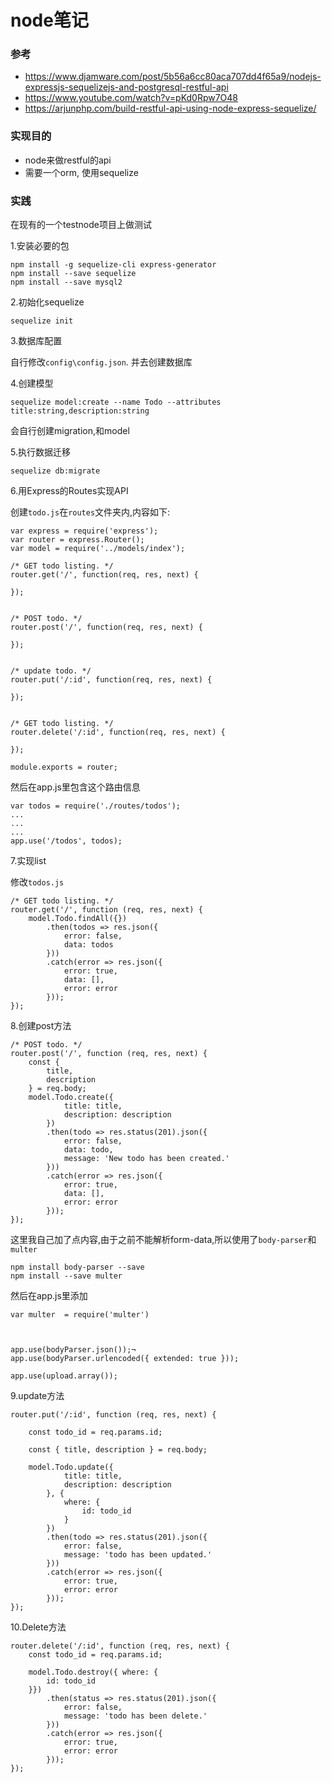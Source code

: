 # node笔记



### 参考

* https://www.djamware.com/post/5b56a6cc80aca707dd4f65a9/nodejs-expressjs-sequelizejs-and-postgresql-restful-api
* https://www.youtube.com/watch?v=pKd0Rpw7O48
* https://arjunphp.com/build-restful-api-using-node-express-sequelize/



### 实现目的


* node来做restful的api
* 需要一个orm, 使用sequelize


### 实践


在现有的一个testnode项目上做测试

1.安装必要的包

```
npm install -g sequelize-cli express-generator
npm install --save sequelize
npm install --save mysql2
```

2.初始化sequelize

```
sequelize init
```

3.数据库配置

自行修改`config\config.json`. 并去创建数据库


4.创建模型

```
sequelize model:create --name Todo --attributes title:string,description:string
```

会自行创建migration,和model



5.执行数据迁移

```
sequelize db:migrate
```

6.用Express的Routes实现API

创建`todo.js`在`routes`文件夹内,内容如下:

```
var express = require('express');
var router = express.Router();
var model = require('../models/index');
 
/* GET todo listing. */
router.get('/', function(req, res, next) {
 
});
 
 
/* POST todo. */
router.post('/', function(req, res, next) {
 
});
 
 
/* update todo. */
router.put('/:id', function(req, res, next) {
 
});
 
 
/* GET todo listing. */
router.delete('/:id', function(req, res, next) {
 
});
 
module.exports = router;
```

然后在app.js里包含这个路由信息


```
var todos = require('./routes/todos');
...
...
...
app.use('/todos', todos);
```



7.实现list

修改`todos.js`

```
/* GET todo listing. */
router.get('/', function (req, res, next) {
    model.Todo.findAll({})
        .then(todos => res.json({
            error: false,
            data: todos
        }))
        .catch(error => res.json({
            error: true,
            data: [],
            error: error
        }));
});
```


8.创建post方法

```
/* POST todo. */
router.post('/', function (req, res, next) {
    const {
        title,
        description
    } = req.body;
    model.Todo.create({
            title: title,
            description: description
        })
        .then(todo => res.status(201).json({
            error: false,
            data: todo,
            message: 'New todo has been created.'
        }))
        .catch(error => res.json({
            error: true,
            data: [],
            error: error
        }));
});
```


这里我自己加了点内容,由于之前不能解析form-data,所以使用了`body-parser`和`multer`


```
npm install body-parser --save
npm install --save multer
```

然后在app.js里添加

```
var multer  = require('multer')



app.use(bodyParser.json());¬
app.use(bodyParser.urlencoded({ extended: true })); 

app.use(upload.array()); 

```


9.update方法

```
router.put('/:id', function (req, res, next) {
 
    const todo_id = req.params.id;
 
    const { title, description } = req.body;
 
    model.Todo.update({
            title: title,
            description: description
        }, {
            where: {
                id: todo_id
            }
        })
        .then(todo => res.status(201).json({
            error: false,
            message: 'todo has been updated.'
        }))
        .catch(error => res.json({
            error: true,
            error: error
        }));
});
```


10.Delete方法

```
router.delete('/:id', function (req, res, next) {
    const todo_id = req.params.id;
 
    model.Todo.destroy({ where: {
        id: todo_id
    }})
        .then(status => res.status(201).json({
            error: false,
            message: 'todo has been delete.'
        }))
        .catch(error => res.json({
            error: true,
            error: error
        }));
});
```















